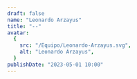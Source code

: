 ```yaml
---
draft: false
name: "Leonardo Arzayus"
title: "--"
avatar:
  {
    src: "/Equipo/Leonardo-Arzayus.svg",
    alt: "Leonardo Arzayus",
  }
publishDate: "2023-05-01 10:00"
---
```


